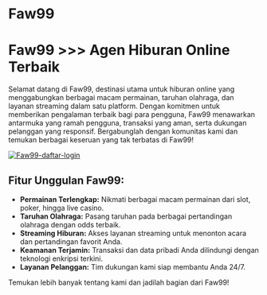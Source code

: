 # Faw99
Faw99 >>> Agen Hiburan Online Terbaik
=====================================

Selamat datang di Faw99, destinasi utama untuk hiburan online yang menggabungkan berbagai macam permainan, taruhan olahraga, dan layanan streaming dalam satu platform. Dengan komitmen untuk memberikan pengalaman terbaik bagi para pengguna, Faw99 menawarkan antarmuka yang ramah pengguna, transaksi yang aman, serta dukungan pelanggan yang responsif. Bergabunglah dengan komunitas kami dan temukan berbagai keseruan yang tak terbatas di Faw99!

[![Faw99-daftar-login](https://res.cloudinary.com/dyttdmdif/image/upload/v1745719235/r1qlRiC_xczsmv.gif)](https://faw99slot.site/)

## Fitur Unggulan Faw99:

*   **Permainan Terlengkap:** Nikmati berbagai macam permainan dari slot, poker, hingga live casino.
*   **Taruhan Olahraga:** Pasang taruhan pada berbagai pertandingan olahraga dengan odds terbaik.
*   **Streaming Hiburan:** Akses layanan streaming untuk menonton acara dan pertandingan favorit Anda.
*   **Keamanan Terjamin:** Transaksi dan data pribadi Anda dilindungi dengan teknologi enkripsi terkini.
*   **Layanan Pelanggan:** Tim dukungan kami siap membantu Anda 24/7.

Temukan lebih banyak tentang kami dan jadilah bagian dari Faw99!

<!---
faw99asia/faw99asia is a ✨ special ✨ repository because its `README.md` (this file) appears on your GitHub profile.
You can click the Preview link to take a look at your changes.
--->
